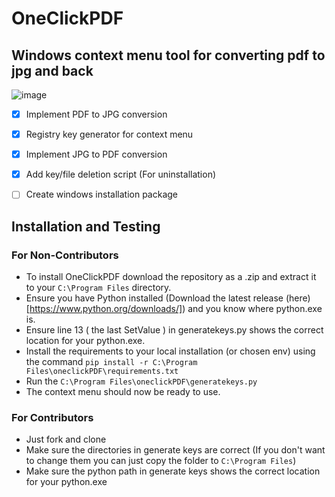 # OneClickPDF
## Windows context menu tool for converting pdf to jpg and back

![image](https://img.shields.io/badge/Version-1.0-green)

- [x] Implement PDF to JPG conversion
- [x] Registry key generator for context menu
- [x] Implement JPG to PDF conversion
- [x] Add key/file deletion script (For uninstallation)
- [ ] Create windows installation package



## Installation and Testing

### For Non-Contributors

- To install OneClickPDF download the repository as a .zip and extract it to your `C:\Program Files` directory.
- Ensure you have Python installed (Download the latest release (here)[https://www.python.org/downloads/]) and you know where python.exe is.
- Ensure line 13 ( the last SetValue ) in generatekeys.py shows the correct location for your python.exe.  
- Install the requirements to your local installation (or chosen env) using the command `pip install -r C:\Program Files\oneclickPDF\requirements.txt`
- Run the `C:\Program Files\oneclickPDF\generatekeys.py`
- The context menu should now be ready to use.
  

### For Contributors

- Just fork and clone
- Make sure the directories in generate keys are correct (If you don't want to change them you can just copy the folder to `C:\Program Files`)
- Make sure the python path in generate keys shows the correct location for your python.exe
